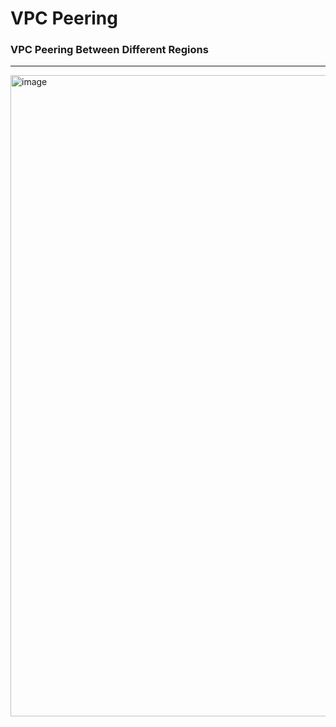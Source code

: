 # VPC Peering

### VPC Peering Between Different Regions
---
<img width="1026" alt="image" src="https://github.com/cskarthik22/Notes/assets/38231831/339f02e6-9021-41ae-a8eb-f67d30331b4e">

